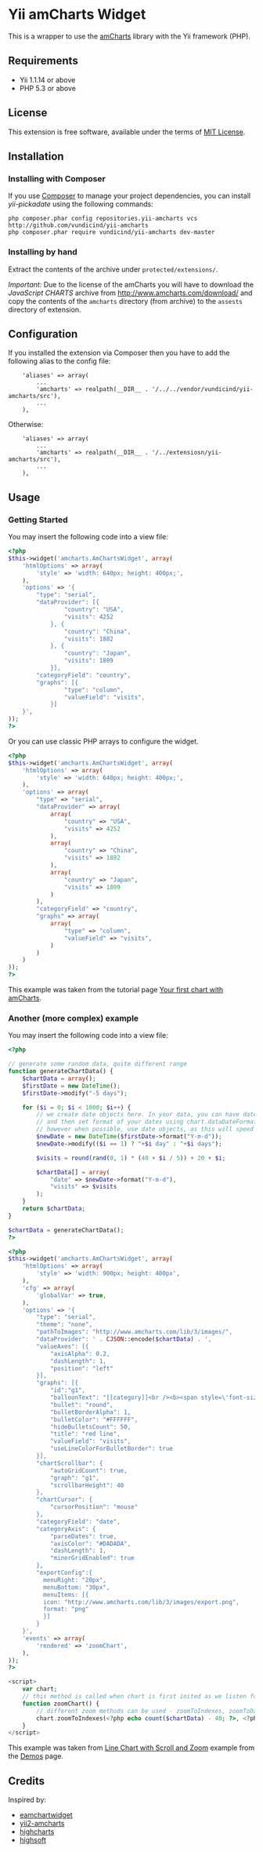 Yii amCharts Widget
===================

This is a wrapper to use the [amCharts](http://www.amcharts.com/) library with the Yii framework (PHP).

Requirements
------------

* Yii 1.1.14 or above
* PHP 5.3 or above

License
-------

This extension is free software, available under the terms of [MIT License](https://github.com/vundicind/yii-amcharts/blob/master/LICENSE).

Installation
-------------

### Installing with Composer

If you use [Composer](https://getcomposer.org/) to manage your project dependencies, you can install *yii-pickadate*
using the following commands:

```shell
php composer.phar config repositories.yii-amcharts vcs http://github.com/vundicind/yii-amcharts
php composer.phar require vundicind/yii-amcharts dev-master
```

### Installing by hand

Extract the contents of the archive under `protected/extensions/`.

*Important:* Due to the license of the amCharts you will have to download the *JavaScript CHARTS* archive from http://www.amcharts.com/download/ and copy the contents of the `amcharts` directory (from archive) to the `assests` directory of extension.

Configuration
-------------

If you installed the extension via Composer then you have to add the following alias to the config file:

```
    'aliases' => array(
        ...
        'amcharts' => realpath(__DIR__ . '/../../vendor/vundicind/yii-amcharts/src'),
        ...
    ),
```

Otherwise:

```
    'aliases' => array(
        ...
        'amcharts' => realpath(__DIR__ . '/../extensiosn/yii-amcharts/src'),
        ...
    ),
```

Usage
-----

### Getting Started

You may insert the following code into a view file:

```php
<?php
$this->widget('amcharts.AmChartsWidget', array(
    'htmlOptions' => array(
        'style' => 'width: 640px; height: 400px;',
    ),
    'options' => '{
        "type": "serial",
        "dataProvider": [{
        		"country": "USA",
	        	"visits": 4252
	        }, {
	        	"country": "China",
	        	"visits": 1882
        	}, {
        		"country": "Japan",
		        "visits": 1809
	        }],
        "categoryField": "country",
        "graphs": [{
                "type": "column",
                "valueField": "visits",
            }]
    }',
));
?>
```

Or you can use classic PHP arrays to configure the widget.

```php
<?php
$this->widget('amcharts.AmChartsWidget', array(
    'htmlOptions' => array(
        'style' => 'width: 640px; height: 400px;',
    ),
    'options' => array(
        "type" => "serial",
        "dataProvider" => array(
            array(
        		"country" => "USA",
	        	"visits" => 4252
	        ), 
            array(
	        	"country" => "China",
	        	"visits" => 1882
        	),
            array(
        		"country" => "Japan",
		        "visits" => 1809
	        )
        ),
        "categoryField" => "country",
        "graphs" => array(
            array(
                "type" => "column",
                "valueField" => "visits",
            )
        )
    )
));
?>
```

This example was taken from the tutorial page [Your first chart with amCharts](http://www.amcharts.com/tutorials/your-first-chart-with-amcharts/).

### Another (more complex) example 

You may insert the following code into a view file:
```php
<?php

// generate some random data, quite different range
function generateChartData() {
    $chartData = array();
    $firstDate = new DateTime();
    $firstDate->modify("-5 days");

    for ($i = 0; $i < 1000; $i++) {
        // we create date objects here. In your data, you can have date strings
        // and then set format of your dates using chart.dataDateFormat property,
        // however when possible, use date objects, as this will speed up chart rendering.
        $newDate = new DateTime($firstDate->format("Y-m-d"));
        $newDate->modify(($i == 1) ? "+$i day" : "+$i days");

        $visits = round(rand(0, 1) * (40 + $i / 5)) + 20 + $i;

        $chartData[] = array(
            "date" => $newDate->format("Y-m-d"),
            "visits" => $visits
        );
    }
    return $chartData;
}

$chartData = generateChartData();
?>

<?php
$this->widget('amcharts.AmChartsWidget', array(
    'htmlOptions' => array(
        'style' => 'width: 900px; height: 400px',
    ),
    'cfg' => array(
        'globalVar' => true,
    ),
    'options' => '{
        "type": "serial",
        "theme": "none",
        "pathToImages": "http://www.amcharts.com/lib/3/images/",
        "dataProvider": ' . CJSON::encode($chartData) . ',
        "valueAxes": [{
            "axisAlpha": 0.2,
            "dashLength": 1,
            "position": "left"
        }],
        "graphs": [{
            "id":"g1",
            "balloonText": "[[category]]<br /><b><span style=\'font-size:14px;\'>value: [[value]]</span></b>",
            "bullet": "round",
            "bulletBorderAlpha": 1,
		    "bulletColor": "#FFFFFF",
            "hideBulletsCount": 50,
            "title": "red line",
            "valueField": "visits",
		    "useLineColorForBulletBorder": true
        }],
        "chartScrollbar": {
            "autoGridCount": true,
            "graph": "g1",
            "scrollbarHeight": 40
        },
        "chartCursor": {
            "cursorPosition": "mouse"
        },
        "categoryField": "date",
        "categoryAxis": {
            "parseDates": true,
            "axisColor": "#DADADA",
            "dashLength": 1,
            "minorGridEnabled": true
        },
	    "exportConfig":{
	      menuRight: "20px",
          menuBottom: "30px",
          menuItems: [{
          icon: "http://www.amcharts.com/lib/3/images/export.png",
          format: "png"	  
          }]  
	    }
    }',
    'events' => array(
        'rendered' => 'zoomChart',
    ),
));
?>

<script>
    var chart;
    // this method is called when chart is first inited as we listen for "dataUpdated" event
    function zoomChart() {
        // different zoom methods can be used - zoomToIndexes, zoomToDates, zoomToCategoryValues
        chart.zoomToIndexes(<?php echo count($chartData) - 40; ?>, <?php echo count($chartData) - 1; ?>);
    }
</script>
```

This example was taken from [Line Chart with Scroll and Zoom](http://www.amcharts.com/demos/line-chart-with-scroll-and-zoom/) example from the [Demos](http://www.amcharts.com/demos/) page.

Credits
-------

Inspired by:

* [eamchartwidget](http://www.yiiframework.com/extension/eamchartwidget)
* [yii2-amcharts](http://www.yiiframework.com/extension/yii2-amcharts)
* [highcharts](http://www.yiiframework.com/extension/highcharts)
* [highsoft](www.yiiframework.com/extension/highsoft)
